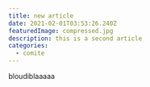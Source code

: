 ```yaml
---
title: new article
date: 2021-02-01T03:53:26.240Z
featuredImage: compressed.jpg
description: this is a second article
categories:
  - comite
---
```


bloudiblaaaaa
